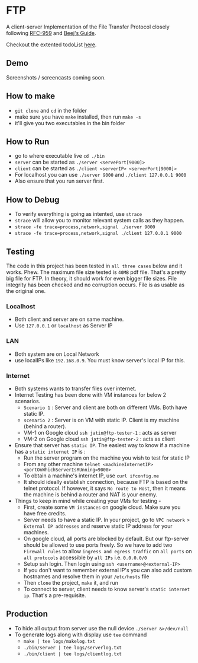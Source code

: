 # FTP

A client-server Implementation of the File Transfer Protocol closely following [RFC-959](https://tools.ietf.org/html/rfc959) and [Beej's Guide](https://beej.us/guide/bgnet/html/multi/index.html). 

Checkout the extented todoList [here](./todoList.md).

## Demo

Screenshots / screencasts coming soon.

## How to make

- `git clone` and `cd` in the folder
- make sure you have `make` installed, then run `make -s`
- it'll give you two executables in the bin folder

## How to Run

- go to where executable live `cd ./bin`
- `server` can be started as `./server <servePort[9000]>`
- `client` can be started as `./client <serverIP> <serverPort[9000]>`
- For localhost you can use `./server 9000` and `./client 127.0.0.1 9000`
- Also ensure that you run server first.

## How to Debug

- To verify everything is going as intented, use `strace`
- `strace` will allow you to monitor relevant system calls as they happen.
- `strace -fe trace=process,network,signal ./server 9000`
- `strace -fe trace=process,network,signal ./client 127.0.0.1 9000`

## Testing

The code in this project has been tested in `all three cases` below and it works. Phew.
The maximum file size tested is `40MB` pdf file. That's a pretty big file for FTP. In theory, it should work for even bigger file sizes. File integrity has been checked and no corruption occurs. File is as usable as the original one.

### Localhost

- Both client and server are on same machine.
- Use `127.0.0.1` or `localhost` as Server IP

### LAN

- Both system are on Local Network
- use localIPs like `192.168.0.9`. You must know server's local IP for this.

### Internet

- Both systems wants to transfer files over internet. 
- Internet Testing has been done with VM instances for below 2 scenarios.
  - `Scenario 1` : Server and client are both on different VMs. Both have static IP.
  - `scenario 2` : Server is on VM with static IP. Client is my machine (behind a router).
  - VM-1 on Google cloud `ssh jatin@ftp-tester-1` : acts as server
  - VM-2 on Google cloud `ssh jatin@ftp-tester-2` : acts as client
- Ensure that server has `static IP`. The easiest way to know if a machine has a `static internet IP` is :
  - Run the server program on the machine you wish to test for static IP
  - From any other machine `telnet <machineInternetIP> <portOnWhichServerIsRUnning=9000>` 
  - To obtain a machine's internet IP, use `curl ifconfig.me`
  - It should ideally establish connection, because FTP is based on the telnet protocol. If however, it says `No route to Host`, then it means the machine is behind a router and NAT is your enemy.
- Things to keep in mind while creating your VMs for testing -
  - First, create some `VM instances` on google cloud. Make sure you have free credits.
  - Server needs to have a static IP. In your project, go to `VPC network` > `External IP addresses` and reserve static IP address for your machines.
  - On google cloud, all ports are blocked by default. But our ftp-server should be allowed to use ports freely. So we have to add two `Firewall rules` to allow `ingress and egress traffic` on `all ports` on `all protocols` accessible by `all IPs` i.e. `0.0.0.0/0` 
  - Setup ssh login. Then login using `ssh <username>@<external-IP>`
  - If you don't want to remember external IP's you can also add custom hostnames and resolve them in your `/etc/hosts` file
  - Then `clone` the project, `make` it, and run
  - To connect to server, client needs to know server's `static internet ip`. That's a pre-requisite.

## Production

- To hide all output from server use the null device `./server &>/dev/null`
- To generate logs along with display use `tee` command
  - `make | tee logs/makelog.txt`
  - `./bin/server | tee logs/serverlog.txt`
  - `./bin/client | tee logs/clientlog.txt`
